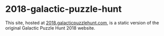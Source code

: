 # 2018-galactic-puzzle-hunt

This site, hosted at [2018.galacticpuzzlehunt.com](https://2018.galacticpuzzlehunt.com), is a static version of the original Galactic Puzzle Hunt 2018 website.
